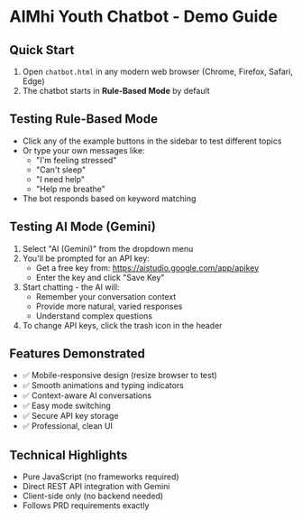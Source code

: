 # AIMhi Youth Chatbot - Demo Guide

## Quick Start
1. Open `chatbot.html` in any modern web browser (Chrome, Firefox, Safari, Edge)
2. The chatbot starts in **Rule-Based Mode** by default

## Testing Rule-Based Mode
- Click any of the example buttons in the sidebar to test different topics
- Or type your own messages like:
  - "I'm feeling stressed"
  - "Can't sleep"
  - "I need help"
  - "Help me breathe"
- The bot responds based on keyword matching

## Testing AI Mode (Gemini)
1. Select "AI (Gemini)" from the dropdown menu
2. You'll be prompted for an API key:
   - Get a free key from: https://aistudio.google.com/app/apikey
   - Enter the key and click "Save Key"
3. Start chatting - the AI will:
   - Remember your conversation context
   - Provide more natural, varied responses
   - Understand complex questions
4. To change API keys, click the trash icon in the header

## Features Demonstrated
- ✅ Mobile-responsive design (resize browser to test)
- ✅ Smooth animations and typing indicators
- ✅ Context-aware AI conversations
- ✅ Easy mode switching
- ✅ Secure API key storage
- ✅ Professional, clean UI

## Technical Highlights
- Pure JavaScript (no frameworks required)
- Direct REST API integration with Gemini
- Client-side only (no backend needed)
- Follows PRD requirements exactly